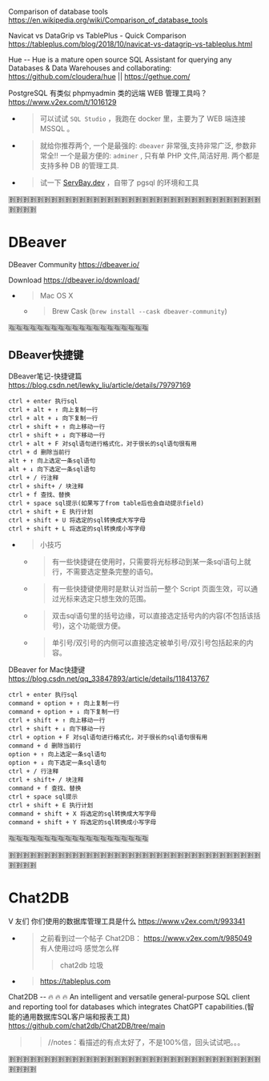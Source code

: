
Comparison of database tools https://en.wikipedia.org/wiki/Comparison_of_database_tools

Navicat vs DataGrip vs TablePlus - Quick Comparison https://tableplus.com/blog/2018/10/navicat-vs-datagrip-vs-tableplus.html

Hue -- Hue is a mature open source SQL Assistant for querying any Databases & Data Warehouses and collaborating: https://github.com/cloudera/hue || https://gethue.com/

PostgreSQL 有类似 phpmyadmin 类的远端 WEB 管理工具吗？ https://www.v2ex.com/t/1016129
- > 可以试试 `SQL Studio` ，我跑在 docker 里，主要为了 WEB 端连接 MSSQL 。
- > 就给你推荐两个, 一个是最强的: `dbeaver` 非常强,支持非常广泛, 参数非常全!! 一个是最方便的: `adminer` , 只有单 PHP 文件,简洁好用. 两个都是 支持多种 DB 的管理工具.
- > 试一下 [ServBay.dev](http://servbay.dev/) ，自带了 pgsql 的环境和工具

:u5272::u5272::u5272::u5272::u5272::u5272::u5272::u5272::u5272::u5272::u5272::u5272::u5272::u5272::u5272::u5272::u5272::u5272::u5272::u5272::u5272::u5272::u5272::u5272::u5272::u5272::u5272::u5272::u5272::u5272::u5272::u5272::u5272::u5272::u5272::u5272::u5272::u5272::u5272::u5272:

# DBeaver

DBeaver Community https://dbeaver.io/

Download https://dbeaver.io/download/
- > Mac OS X
  * > Brew Cask (`brew install --cask dbeaver-community`)

:u6307::u6307::u6307::u6307::u6307::u6307::u6307::u6307::u6307::u6307::u6307::u6307::u6307::u6307::u6307::u6307::u6307::u6307::u6307::u6307:

## DBeaver快捷键

DBeaver笔记-快捷键篇 https://blog.csdn.net/lewky_liu/article/details/79797169
```console
ctrl + enter 执行sql
ctrl + alt + ↑ 向上复制一行
ctrl + alt + ↓ 向下复制一行
ctrl + shift + ↑ 向上移动一行
ctrl + shift + ↓ 向下移动一行
ctrl + alt + F 对sql语句进行格式化，对于很长的sql语句很有用
ctrl + d 删除当前行
alt + ↑ 向上选定一条sql语句
alt + ↓ 向下选定一条sql语句
ctrl + / 行注释
ctrl + shift+ / 块注释
ctrl + f 查找、替换
ctrl + space sql提示(如果写了from table后也会自动提示field)
ctrl + shift + E 执行计划
ctrl + shift + U 将选定的sql转换成大写字母
ctrl + shift + L 将选定的sql转换成小写字母
```
- > 小技巧
  * > 有一些快捷键在使用时，只需要将光标移动到某一条sql语句上就行，不需要选定整条完整的语句。
  * > 有一些快捷键使用时是默认对当前一整个 Script 页面生效，可以通过光标来选定只想生效的范围。
  * > 双击sql语句里的括号边缘，可以直接选定括号内的内容(不包括该括号)，这个功能很方便。
  * > 单引号/双引号的内侧可以直接选定被单引号/双引号包括起来的内容。

DBeaver for Mac快捷键 https://blog.csdn.net/qq_33847893/article/details/118413767
```console
ctrl + enter 执行sql
command + option + ↑ 向上复制一行
command + option + ↓ 向下复制一行
ctrl + shift + ↑ 向上移动一行
ctrl + shift + ↓ 向下移动一行
ctrl + option + F 对sql语句进行格式化，对于很长的sql语句很有用
command + d 删除当前行
option + ↑ 向上选定一条sql语句
option + ↓ 向下选定一条sql语句
ctrl + / 行注释
ctrl + shift+ / 块注释
command + f 查找、替换
ctrl + space sql提示
ctrl + shift + E 执行计划
command + shift + X 将选定的sql转换成大写字母
command + shift + Y 将选定的sql转换成小写字母
```

:u6307::u6307::u6307::u6307::u6307::u6307::u6307::u6307::u6307::u6307::u6307::u6307::u6307::u6307::u6307::u6307::u6307::u6307::u6307::u6307:

:u5272::u5272::u5272::u5272::u5272::u5272::u5272::u5272::u5272::u5272::u5272::u5272::u5272::u5272::u5272::u5272::u5272::u5272::u5272::u5272::u5272::u5272::u5272::u5272::u5272::u5272::u5272::u5272::u5272::u5272::u5272::u5272::u5272::u5272::u5272::u5272::u5272::u5272::u5272::u5272:

# Chat2DB

V 友们 你们使用的数据库管理工具是什么 https://www.v2ex.com/t/993341
- > 之前看到过一个帖子 Chat2DB： https://www.v2ex.com/t/985049 有人使用过吗 感觉怎么样
  >> chat2db 垃圾
- > https://tableplus.com

Chat2DB -- 🔥 🔥 🔥 An intelligent and versatile general-purpose SQL client and reporting tool for databases which integrates ChatGPT capabilities.(智能的通用数据库SQL客户端和报表工具) https://github.com/chat2db/Chat2DB/tree/main
>> //notes：看描述的有点太好了，不是100%信，回头试试吧。。。

:u5272::u5272::u5272::u5272::u5272::u5272::u5272::u5272::u5272::u5272::u5272::u5272::u5272::u5272::u5272::u5272::u5272::u5272::u5272::u5272::u5272::u5272::u5272::u5272::u5272::u5272::u5272::u5272::u5272::u5272::u5272::u5272::u5272::u5272::u5272::u5272::u5272::u5272::u5272::u5272:
